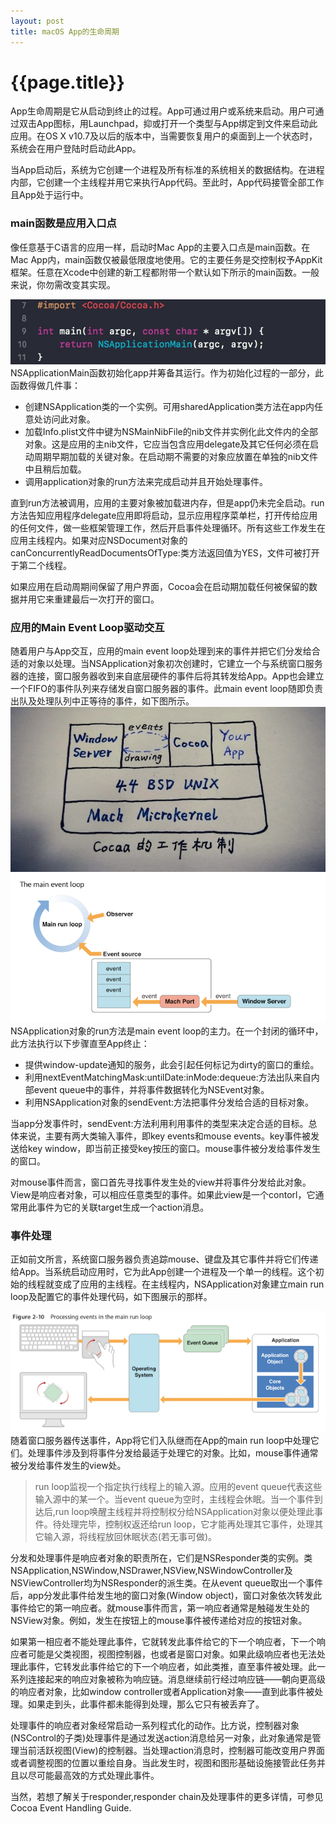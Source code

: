 ```yaml
---
layout: post
title: macOS App的生命周期
---
```

{{page.title}}
===================

App生命周期是它从启动到终止的过程。App可通过用户或系统来启动。用户可通过双击App图标，用Launchpad，抑或打开一个类型与App绑定到文件来启动此应用。在OS X v10.7及以后的版本中，当需要恢复用户的桌面到上一个状态时，系统会在用户登陆时启动此App。

当App启动后，系统为它创建一个进程及所有标准的系统相关的数据结构。在进程内部，它创建一个主线程并用它来执行App代码。至此时，App代码接管全部工作且App处于运行中。

### main函数是应用入口点
像任意基于C语言的应用一样，启动时Mac App的主要入口点是main函数。在Mac App内，main函数仅被最低限度地使用。它的主要任务是交控制权予AppKit框架。任意在Xcode中创建的新工程都附带一个默认如下所示的main函数。一般来说，你勿需改变其实现。

<img src="/images/posts/2018-11-11/main.jpg">
NSApplicationMain函数初始化app并筹备其运行。作为初始化过程的一部分，此函数得做几件事：

- 创建NSApplication类的一个实例。可用sharedApplication类方法在app内任意处访问此对象。
- 加载Info.plist文件中键为NSMainNibFile的nib文件并实例化此文件内的全部对象。这是应用的主nib文件，它应当包含应用delegate及其它任何必须在启动周期早期加载的关键对象。在启动期不需要的对象应放置在单独的nib文件中且稍后加载。
- 调用application对象的run方法来完成启动并且开始处理事件。

直到run方法被调用，应用的主要对象被加载进内存，但是app仍未完全启动。run方法告知应用程序delegate应用即将启动，显示应用程序菜单栏，打开传给应用的任何文件，做一些框架管理工作，然后开启事件处理循环。所有这些工作发生在应用主线程内。如果对应NSDocument对象的canConcurrentlyReadDocumentsOfType:类方法返回值为YES，文件可被打开于第二个线程。

如果应用在启动周期间保留了用户界面，Cocoa会在启动期加载任何被保留的数据并用它来重建最后一次打开的窗口。
### 应用的Main Event Loop驱动交互
随着用户与App交互，应用的main event loop处理到来的事件并把它们分发给合适的对象以处理。当NSApplication对象初次创建时，它建立一个与系统窗口服务器的连接，窗口服务器收到来自底层硬件的事件后将其转发给App。App也会建立一个FIFO的事件队列来存储发自窗口服务器的事件。此main event loop随即负责出队及处理队列中正等待的事件，如下图所示。
<img src="/images/posts/2018-11-11/Cocoa_Small.jpg">
<img src="/images/posts/2018-11-11/main event loop.png">
NSApplication对象的run方法是main event loop的主力。在一个封闭的循环中，此方法执行以下步骤直至App终止：

- 提供window-update通知的服务，此会引起任何标记为dirty的窗口的重绘。
- 利用nextEventMatchingMask:untilDate:inMode:dequeue:方法出队来自内部event queue中的事件，并将事件数据转化为NSEvent对象。
- 利用NSApplication对象的sendEvent:方法把事件分发给合适的目标对象。

当app分发事件时，sendEvent:方法利用利用事件的类型来决定合适的目标。总体来说，主要有两大类输入事件，即key events和mouse events。key事件被发送给key window，即当前正接受key按压的窗口。mouse事件被分发给事件发生的窗口。

对mouse事件而言，窗口首先寻找事件发生处的view并将事件分发给此对象。View是响应者对象，可以相应任意类型的事件。如果此view是一个contorl，它通常用此事件为它的关联target生成一个action消息。
### 事件处理
正如前文所言，系统窗口服务器负责追踪mouse、键盘及其它事件并将它们传递给App。当系统启动应用时，它为此App创建一个进程及一个单一的线程。这个初始的线程就变成了应用的主线程。在主线程内，NSApplication对象建立main run loop及配置它的事件处理代码，如下图展示的那样。

<img src="/images/posts/2018-11-11/processing events in the main run loop.png">
随着窗口服务器传送事件，App将它们入队继而在App的main run loop中处理它们。处理事件涉及到将事件分发给最适于处理它的对象。比如，mouse事件通常被分发给事件发生的view处。

 >  run loop监视一个指定执行线程上的输入源。应用的event queue代表这些输入源中的某一个。当event queue为空时，主线程会休眠。当一个事件到达后,run loop唤醒主线程并将控制权分给NSApplication对象以便处理此事件。待处理完毕，控制权返还给run loop，它才能再处理其它事件，处理其它输入源，将线程放回休眠状态(若无事可做)。
 
 分发和处理事件是响应者对象的职责所在，它们是NSResponder类的实例。类NSApplication,NSWindow,NSDrawer,NSView,NSWindowController及NSViewController均为NSResponder的派生类。在从event queue取出一个事件后，app分发此事件给发生地的窗口对象(Window object)，窗口对象依次转发此事件给它的第一响应者。就mouse事件而言，第一响应者通常是触碰发生处的NSView对象。例如，发生在按钮上的mouse事件被传递给对应的按钮对象。
 
 如果第一相应者不能处理此事件，它就转发此事件给它的下一个响应者，下一个响应者可能是父类视图，视图控制器，也或者是窗口对象。如果此级响应者也无法处理此事件，它转发此事件给它的下一个响应者，如此类推，直至事件被处理。此一系列连接起来的响应对象被称为响应链。消息继续前行经过响应链——朝向更高级的响应者对象，比如window controller或者Application对象——直到此事件被处理。如果走到头，此事件都未能得到处理，那么它只有被丢弃了。
 
 处理事件的响应者对象经常启动一系列程式化的动作。比方说，控制器对象(NSControl的子类)处理事件是通过发送action消息给另一对象，此对象通常是管理当前活跃视图(View)的控制器。当处理action消息时，控制器可能改变用户界面或者调整视图的位置以重绘自身。当此发生时，视图和图形基础设施接管此任务并且以尽可能最高效的方式处理此事件。
 
 当然，若想了解关于responder,responder chain及处理事件的更多详情，可参见Cocoa Event Handling Guide.
 
 




















